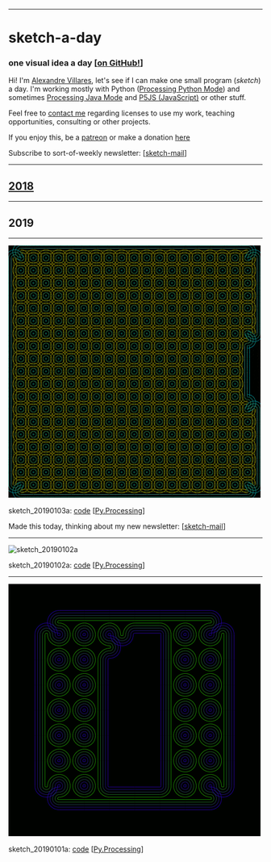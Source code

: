 ----
# sketch-a-day

### one visual idea a day [[on GitHub!](https://github.com/villares/sketch-a-day)]

Hi! I'm [Alexandre Villares](https://abav.lugaralgum.com), let's see if I can make one small program (*sketch*) a day. I'm working mostly with Python ([Processing Python Mode](https://villares.github.io/como-instalar-o-processing-modo-python/index-EN)) and sometimes [Processing Java Mode](https://processing.org) and [P5JS (JavaScript)](p5js.org) or other stuff.

Feel free to [contact me](http://contato.lugaralgum.com) regarding licenses to use my work, teaching opportunities, consulting or other projects.

If you enjoy this, be a [patreon](https://patreon.com/arteprog) or make a donation [here](https://www.paypal.com/cgi-bin/webscr?cmd=_s-xclick&hosted_button_id=HCGAKACDMVNV2)

Subscribe to sort-of-weekly newsletter:  [[sketch-mail](https://tinyletter.com/villares)]

---

## [2018](2018.md)

---

## 2019

---

![sketch_20190102a](2019/sketch_20190103a/03.gif)

sketch_20190103a: [code](https://github.com/villares/sketch-a-day/tree/master/2019/sketch_20190103a) [[Py.Processing](https://villares.github.io/como-instalar-o-processing-modo-python/index-EN)]

Made this today, thinking about my new newsletter: [[sketch-mail](https://tinyletter.com/villares)]

---

![sketch_20190102a](2019/sketch_20190102a/sketch_20190102a.gif)

sketch_20190102a: [code](https://github.com/villares/sketch-a-day/tree/master/2019/sketch_20190102a) [[Py.Processing](https://villares.github.io/como-instalar-o-processing-modo-python/index-EN)]


---

![sketch_20190101a](2019/sketch_20190101a/sketch_20190101a.gif)

sketch_20190101a: [code](https://github.com/villares/sketch-a-day/tree/master/2019/sketch_20190101a) [[Py.Processing](https://villares.github.io/como-instalar-o-processing-modo-python/index-EN)]


